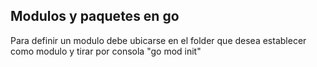 ## Modulos y paquetes en go

Para definir un modulo debe ubicarse en el folder que desea establecer como modulo y tirar por consola "go mod init"
